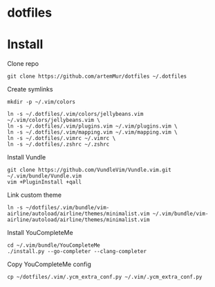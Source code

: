 # dotfiles

Install
=======

Clone repo

    git clone https://github.com/artemMur/dotfiles ~/.dotfiles

Create symlinks

    mkdir -p ~/.vim/colors

    ln -s ~/.dotfiles/.vim/colors/jellybeans.vim ~/.vim/colors/jellybeans.vim \
    ln -s ~/.dotfiles/.vim/plugins.vim ~/.vim/plugins.vim \
    ln -s ~/.dotfiles/.vim/mapping.vim ~/.vim/mapping.vim \
    ln -s ~/.dotfiles/.vimrc ~/.vimrc \
    ln -s ~/.dotfiles/.zshrc ~/.zshrc

Install Vundle

    git clone https://github.com/VundleVim/Vundle.vim.git ~/.vim/bundle/Vundle.vim
    vim +PluginInstall +qall

Link custom theme

    ln -s ~/dotfiles/.vim/bundle/vim-airline/autoload/airline/themes/minimalist.vim ~/.vim/bundle/vim-airline/autoload/airline/themes/minimalist.vim

Install YouCompleteMe

    cd ~/.vim/bundle/YouCompleteMe
    ./install.py --go-completer --clang-completer

Copy YouCompleteMe config

    cp ~/dotfiles/.vim/.ycm_extra_conf.py ~/.vim/.ycm_extra_conf.py
